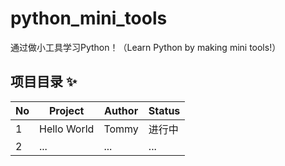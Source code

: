 # python_mini_tools
通过做小工具学习Python！（Learn Python by making mini tools!）

## 项目目录 ✨
No   | Project | Author  | Status
--- | --- | --- | ---
1 | Hello World| Tommy| 进行中
2 | ...|... |...
